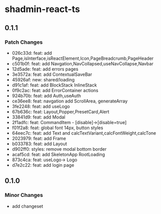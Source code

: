 # shadmin-react-ts

## 0.1.1

### Patch Changes

- 026c33d: feat: add Page,isInterface,isReactElement,Icon,PageBreadcrumb,PageHeader
- c501b0f: feat: add Navgation,NavCollapsed,useNavCollapse,Navbar
- 12d5ade: feat: add errors pages
- 3e3572a: feat: add ContextualSaveBar
- 45926af: new: shared/loading
- d91c1af: feat: add BlockStack InlineStack
- 0f9c2ac: feat: add ErrorContainer actions
- 924b70b: feat: add Auth,useAuth
- ce36ee8: feat: navgation add ScrollArea, generateArray
- 3fe2248: feat: add useLogo
- 67b636c: feat: Layout,Popper,PresetCard,Alert
- 33841d9: feat: add Modal
- 2f1adfc: feat: CommandItem - [disable]->[disable=true]
- f01f2a8: feat: global font 14px, button styles
- 64eec7c: feat: add Text and calcTextVariant,calcFontWeight,calcTone
- 2023979: feat: add Frame
- b033783: feat: add Layout
- d902ff0: styles: remove modal bottom border
- acaf5cd: feat: add SkeletonApp RootLoading
- 873c4ca: feat: useLogo-> Logo
- d7e2c22: feat: add login page

## 0.1.0

### Minor Changes

- add changeset
